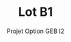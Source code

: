 ---
hero_image: poster.webp
hero_darken: true
hero_height: is-small
layout: project-geb
image: poster.webp
geb: true

title: Lot B1
subtitle: Projet Option GEB I2
description: Réalisation d'une maison dans le cadre de l'option GEB de seconde année.

scale: 1:200
file: house.rvt

tutor: 
  - label: Nicolas DUPORT
    mail: 'nicolas.duport@unilasalle.fr'
    year: 2024
  - label: Adrien BRACQ
    mail: 'adrien.bracq@unilasalle.fr'
    year: 2024

student:
  - label: Champy hugo
    mail: 'prenom.nom@etu.unilasalle.fr'

type: GEB

soft: Revit 2024
---